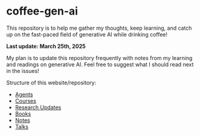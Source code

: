 # coffee-gen-ai
This repository is to help me gather my thoughts, keep learning, and catch up on the fast-paced field of generative AI while drinking coffee!

**Last update: March 25th, 2025**   

My plan is to update this repository frequently with notes from my learning and readings on generative AI. Feel free to suggest what I should read next in the issues!

Structure of this website/repository:
- [Agents](./agents/README.md)
- [Courses](./courses/README.md)
- [Research Updates](./research_updates/README.md)
- [Books](./books.md)
- [Notes](./notes/README.md)
- [Talks](./talks/README.md)
